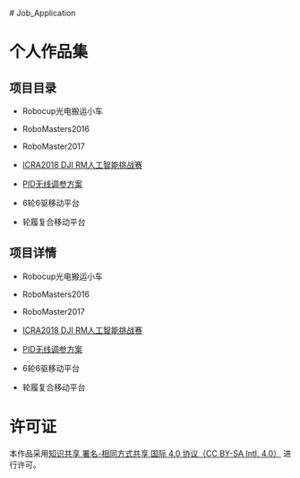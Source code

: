 ﻿﻿# Job_Application# 个人作品集## 项目目录* Robocup光电搬运小车* RoboMasters2016* RoboMaster2017* [ICRA2018 DJI RM人工智能挑战赛](https://github.com/jackychen227/ICRA2018_DJI_RM_AI_Challenge_NJUST)* [PID无线调参方案](https://github.com/jackychen227/PID_Regulator)* 6轮6驱移动平台* 轮履复合移动平台## 项目详情* Robocup光电搬运小车* RoboMasters2016* RoboMaster2017* [ICRA2018 DJI RM人工智能挑战赛](https://github.com/jackychen227/ICRA2018_DJI_RM_AI_Challenge_NJUST)* [PID无线调参方案](https://github.com/jackychen227/PID_Regulator)* 6轮6驱移动平台* 轮履复合移动平台# 许可证本作品采用[知识共享 署名-相同方式共享 国际 4.0 协议（CC BY-SA Intl. 4.0）](http://creativecommons.org/licenses/by-sa/4.0/) 进行许可。